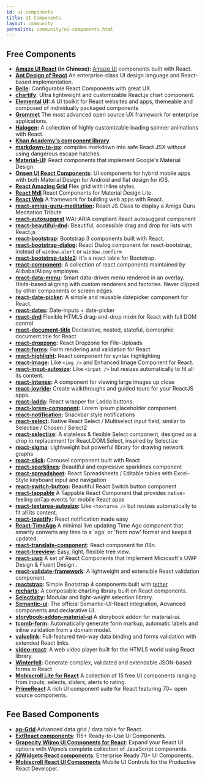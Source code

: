 ```yaml
---
id: ui-components
title: UI Components
layout: community
permalink: community/ui-components.html
---
```


## Free Components
* **[Amaze UI React](https://github.com/amazeui/amazeui-react) (in Chinese):** [Amaze UI](https://github.com/allmobilize/amazeui) components built with React.
* **[Ant Design of React](https://github.com/ant-design/ant-design)** An enterprise-class UI design language and React-based implementation.
* **[Belle](https://github.com/nikgraf/belle/):** Configurable React Components with great UX.
* **[chartify](https://github.com/kirillstepkin/chartify)**: Ultra lightweight and customizable React.js chart component.
* **[Elemental UI](http://elemental-ui.com):** A UI toolkit for React websites and apps, themeable and composed of individually packaged components
* **[Grommet](https://grommet.io/)** The most advanced open source UX framework for enterprise applications.
* **[Halogen](https://yuanyan.github.io/halogen/):** A collection of highly customizable loading spinner animations with React.
* **[Khan Academy's component library](https://khan.github.io/react-components/)**
* **[markdown-to-jsx](https://www.npmjs.com/package/markdown-to-jsx)**: compiles markdown into safe React JSX without using dangerous escape hatches.
* **[Material-UI](https://material-ui.com/):** React components that implement Google's Material Design.
* **[Onsen UI React Components](https://onsen.io/v2/react.html):** UI components for hybrid mobile apps with both Material Design for Android and flat design for iOS.
* **[React Amazing Grid](https://github.com/Amazing-Space-Invader/react-amazing-grid)** Flex grid with inline styles.
* **[React Mdl](https://github.com/tleunen/react-mdl)** React Components for Material Design Lite.
* **[React Web](https://github.com/taobaofed/react-web)** A framework for building web apps with React.
* **[react-amiga-guru-meditation](https://github.com/gfazioli/react-amiga-guru-meditation):** React JS Class to display a Amiga Guru Meditation Tribute
* **[react-autosuggest](https://github.com/moroshko/react-autosuggest)** WAI-ARIA compliant React autosuggest component
* **[react-beautiful-dnd](https://github.com/atlassian/react-beautiful-dnd):** Beautiful, accessible drag and drop for lists with React.js
* **[react-bootstrap](https://github.com/stevoland/react-bootstrap):** Bootstrap 3 components built with React.
* **[react-bootstrap-dialog](https://github.com/akiroom/react-bootstrap-dialog):** React Dialog component for react-bootstrap, instead of `window.alert` or `window.confirm`
* **[react-bootstrap-table2](https://github.com/react-bootstrap-table/react-bootstrap-table2):** It's a react table for Bootstrap.
* **[react-component](https://github.com/react-component/):** A collection of react components maintained by Alibaba/Alipay employee.
* **[react-data-menu](https://github.com/dkozar/react-data-menu):** Smart data-driven menu rendered in an overlay. Hints-based aligning with custom renderers and factories. Never clipped by other components or screen edges.
* **[react-date-picker](https://github.com/Hacker0x01/react-datepicker):** A simple and reusable datepicker component for React.
* **[react-dates](https://github.com/OpusCapita/react-dates):** Date-inputs + date-picker
* **[react-dnd](https://github.com/gaearon/react-dnd)** Flexible HTML5 drag-and-drop mixin for React with full DOM control
* **[react-document-title](https://github.com/gaearon/react-document-title)** Declarative, nested, stateful, isomorphic document.title for React
* **[react-dropzone](https://github.com/felixrieseberg/React-Dropzone):** React Dropzone for File-Uploads
* **[react-forms](https://prometheusresearch.github.io/react-forms/):** Form rendering and validation for React
* **[react-highlight](https://github.com/akiran/react-highlight):** React component for syntax highlighting
* **[react-image](https://github.com/mbrevda/react-image):** Like `<img />` and Enhanced Image Component for React.
* **[react-input-autosize](https://github.com/JedWatson/react-input-autosize):** Like `<input />` but resizes automatically to fit all its content.
* **[react-intense](https://github.com/brycedorn/react-intense):** A component for viewing large images up close
* **[react-joyride](https://github.com/gilbarbara/react-joyride):** Create walkthroughs and guided tours for your ReactJS apps.
* **[react-ladda](https://github.com/jsdir/react-ladda):** React wrapper for Ladda buttons.
* **[react-lorem-component](https://github.com/martinandert/react-lorem-component):** Lorem Ipsum placeholder component.
* **[react-notification](https://github.com/pburtchaell/react-notification):** Snackbar style notifications
* **[react-select](https://github.com/JedWatson/react-select):** Native React Select / Multiselect input field, similar to Selectize / Chosen / Select2
* **[react-selectize](https://furqanzafar.github.io/react-selectize/):** A stateless & flexible Select component, designed as a drop in replacement for React.DOM.Select, inspired by Selectize
* **[react-sigma](https://www.npmjs.com/package/react-sigma)**: Lightweight but powerful library for drawing network graphs
* **[react-slick](https://github.com/akiran/react-slick):** Carousel component built with React
* **[react-sparklines](https://borisyankov.github.io/react-sparklines/):** Beautiful and expressive sparklines component
* **[react-spreadsheet](https://github.com/felixrieseberg/React-Spreadsheet-Component):** React Spreadsheets / Editable tables with Excel-Style keyboard input and navigation
* **[react-switch-button](https://github.com/gfazioli/react-switch-button):** Beautiful React Switch button component
* **[react-tappable](https://github.com/JedWatson/react-tappable)** A Tappable React Component that provides native-feeling onTap events for mobile React apps
* **[react-textarea-autosize](https://github.com/andreypopp/react-textarea-autosize):** Like `<textarea />` but resizes automatically to fit all its content.
* **[react-toastify](https://github.com/fkhadra/react-toastify):** React notification made easy
* **[React-TimeAgo](https://www.npmjs.org/package/react-timeago)** A minimal live updating Time Ago component that smartly converts any time to a 'ago' or 'from now' format and keeps it updated.
* **[react-translate-component](https://github.com/martinandert/react-translate-component):** React component for i18n.
* **[react-treeview](https://github.com/chenglou/react-treeview):** Easy, light, flexible tree view.
* **[react-uwp](https://www.react-uwp.com)** A set of React Components that Implement Microsoft's UWP Design & Fluent Design..
* **[react-validate-framework](https://github.com/MinJieLiu/react-validate-framework)**: A lightweight and extensible React validation component.
* **[reactstrap](https://reactstrap.github.io/):** Simple Bootstrap 4 components built with [tether](http://tether.io/)
* **[recharts](https://github.com/recharts/recharts)**: A composable charting library built on React components.
* **[Selectivity](https://arendjr.github.io/selectivity/):** Modular and light-weight selection library.
* **[Semantic-ui](https://react.semantic-ui.com/)**: The official Semantic-UI-React integration, Advanced components and declarative UI.
* **[storybook-addon-material-ui](https://github.com/sm-react/storybook-addon-material-ui)** A storybook addon for material-ui.
* **[tcomb-form](https://github.com/gcanti/tcomb-form):** Automatically generate form markup, automatic labels and inline validation from a domain model.
* **[valuelink](https://github.com/Volicon/valuelink):** Full-featured two-way data binding and forms validation with extended React links.
* **[video-react](https://github.com/video-react/video-react)**: A web video player built for the HTML5 world using React library.
* **[Winterfell](https://github.com/andrewhathaway/Winterfell):** Generate complex, validated and extendable JSON-based forms in React
* **[Mobiscroll Lite for React](https://mobiscroll.com/forms/react)** A collection of 15 free UI components ranging from inputs, selects, sliders, alerts to rating.
* **[PrimeReact](https://www.primefaces.org/primereact/)** A rich UI component suite for React featuring 70+ open source components.

## Fee Based Components

* **[ag-Grid](https://www.ag-grid.com)** Advanced data grid / data table for React.
* **[ExtReact components](https://www.sencha.com/products/extreact//)**: 115+ Ready-to-Use UI Components.
* **[Grapecity Wijmo UI Components for React](https://www.grapecity.com/en/react/)**: Expand your React UI options with Wijmo’s complete collection of JavaScript components.
* **[jQWidgets React components](https://www.jqwidgets.com/react/)**: Enterprise Ready 70+ UI Components.
* **[Mobiscroll React UI Components](https://mobiscroll.com/react)** Mobile UI Controls for the Productive React Developer.
